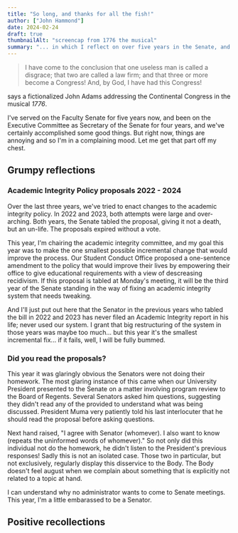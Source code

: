 ```yaml
---
title: "So long, and thanks for all the fish!"
author: ["John Hammond"]
date: 2024-02-24
draft: true
thumbnailAlt: "screencap from 1776 the musical"
summary: "... in which I reflect on over five years in the Senate, and ponder what good we've done the University."
---
```


> I have come to the conclusion that one useless man is called a disgrace; that two are called a law firm; and that three or more become a Congress! And, by God, I have had this Congress!

says a fictionalized John Adams addressing the Continental Congress in the musical *1776*. 


I've served on the Faculty Senate for five years now, and been on the Executive Committee as Secretary of the Senate for four years, and we've certainly accomplished some good things. But right now, things are annoying and so I'm in a complaining mood. Let me get that part off my chest. 

## Grumpy reflections

### Academic Integrity Policy proposals 2022 - 2024

Over the last three years, we've tried to enact changes to the academic integrity policy. In 2022 and 2023, both attempts were large and over-arching. Both years, the Senate tabled the proposal, giving it not a death, but an un-life.  The proposals expired without a vote. 

This year, I'm chairing the academic integrity committee, and my goal this year was to make the one smallest possible incremental change that would improve the process. Our Student Conduct Office proposed a one-sentence amendment to the policy that would improve their lives by empowering their office to give educational requirements with a view of descreasing recidivism.  If this proposal is tabled at Monday's meeting, it will be the third year of the Senate standing in the way of fixing an academic integrity system that needs tweaking.  

And I'll just put out here that the Senator in the previous years who tabled the bill in 2022 and 2023 has never filed an Academic Integrity report in his life; never used our system.  I grant that big restructuring of the system in those years was maybe too much... but this year it's the smallest incremental fix... if it fails, well, I will be fully bummed. 

### Did you read the proposals? 

This year it was glaringly obvious the Senators were not doing their homework. The most glaring instance of this came when our University President presented to the Senate on a matter involving program review to the Board of Regents.  Several Senators asked him questions, suggesting they didn't read any of the provided to understand what was being discussed. President Muma very patiently told his last interlocuter that he should read the proposal before asking questions.  

Next hand raised, "I agree with Senator (whomever). I also want to know (repeats the uninformed words of whomever)." So not only did this individual not do the homework, he didn't listen to the President's previous responses!  Sadly this is not an isolated case. Those two in particular, but not exclusively, regularly display this disservice to the Body. The Body doesn't feel august when we complain about something that is explicitly not related to a topic at hand.  

I can understand why no administrator wants to come to Senate meetings. This year, I'm a little embarassed to be a Senator. 

## Positive recollections